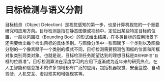 # 目标检测与语义分割

目标检测（Object Detection）是视觉感知的第一步，也是计算机视觉的一个重要研究和应用方向。目标检测是指在静态图像或视频中，定位出某些特定目标的位置，一般以包围框（Bounding Box）的形式给出结果，在多类目标的应用场景下还需要给出每个检出目标的具体类别。与图像分类中一张图赋予一个类别以及图像分割的一个像素赋予一个类别的模式不同，目标检测需要预测包围框的位置和所框对象类别两类对象。也就是说，目标检测任务期望达到的理想目标是``类别判断准”且``框的位置准”。目标检测算法在深度学习的应用下逐渐成为近年来的研究热点，在人工智能和信息技术的许多领域都有广泛的应用，包括机器视觉、安全监控、自动驾驶、人机交互、虚拟现实和增强现实等。

